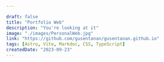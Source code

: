 ```yaml
---

draft: false
title: "Portfolio Web"
description: "You're looking at it"
image: "./images/PersonalWeb.jpg"
link: "https://github.com/gusentanan/gusentanan.github.io"
tags: [Astro, Vite, Markdoc, CSS, TypeScript]
createdDate: "2023-09-23"
---
```

